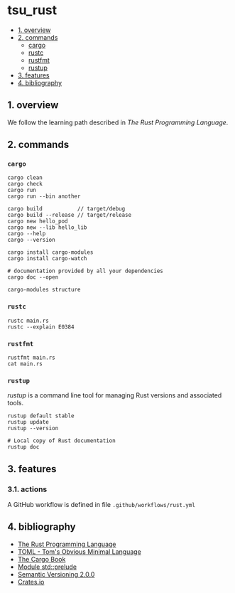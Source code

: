 # tsu_rust

- [1. overview](#1-overview)
- [2. commands](#2-commands)
  - [cargo](#cargo)
  - [rustc](#rustc)
  - [rustfmt](#rustfmt)
  - [rustup](#rustup)
- [3. features](#3-features)
- [4. bibliography](#4-bibliography)

## 1. overview

We follow the learning path described in _The Rust Programming Language_.

## 2. commands

### `cargo`

```shell
cargo clean
cargo check
cargo run
cargo run --bin another

cargo build           // target/debug
cargo build --release // target/release
cargo new hello_pod
cargo new --lib hello_lib
cargo --help
cargo --version

cargo install cargo-modules
cargo install cargo-watch

# documentation provided by all your dependencies
cargo doc --open

cargo-modules structure
```

### `rustc`

```shell
rustc main.rs
rustc --explain E0384
```

### `rustfmt`

```shell
rustfmt main.rs
cat main.rs
```

### `rustup`

_rustup_ is a command line tool for managing Rust versions and associated tools.

```shell
rustup default stable
rustup update
rustup --version

# Local copy of Rust documentation
rustup doc
```

## 3. features

### 3.1. actions

A GitHub workflow is defined in file `.github/workflows/rust.yml`

## 4. bibliography

- [The Rust Programming Language](https://doc.rust-lang.org/book/title-page.html)
- [TOML - Tom's Obvious Minimal Language](https://toml.io/en/)
- [The Cargo Book](https://doc.rust-lang.org/cargo/)
- [Module std::prelude](https://doc.rust-lang.org/std/prelude/index.html)
- [Semantic Versioning 2.0.0](https://semver.org/)
- [Crates.io](https://crates.io/)
